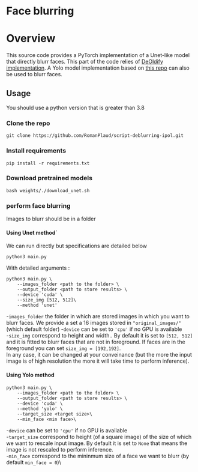 # Face blurring 

# Overview 

This source code provides a PyTorch implementation of a Unet-like model that directly blurr faces. This part of the code relies of [DeOldify implementation](http://www.ipol.im/pub/art/2022/403/). A Yolo model implementation based on [this repo](https://github.com/elyha7/yoloface) can also be used to blurr faces.


## Usage
You should use a python version that is greater than 3.8

### Clone the repo
```
git clone https://github.com/RomanPlaud/script-deblurring-ipol.git
```

### Install requirements
```
pip install -r requirements.txt
```
### Download pretrained models
```
bash weights/./download_unet.sh 
```
### perform face blurring 
Images to blurr should be in a folder 

#### Using Unet method`

We can run directly but specifications are detailed below

```
python3 main.py
```

With detailed arguments :
```
python3 main.py \
    --images_folder <path to the folder> \
    --output_folder <path to store results> \
    --device 'cuda' \
    --size_img [512, 512]\
    --method 'unet'
```

-``images_folder`` the folder in which are stored images in which you want to blurr faces. We provide a set a 16 images stored in ``"original_images/"`` (which default folder)
-``device`` can be set to ``'cpu'`` if no GPU is available\
-``size_img`` correspond to height and width.. By default it is set to ``[512, 512]`` and it is fitted to blurr faces that are not in foreground. If faces are in the foreground you can set ``size_img = [192,192]``.\
In any case, it can be changed at your conveinance (but the more the input image is of high resolution the more it will take time to perform inference).

#### Using Yolo method

```
python3 main.py \
    --images_folder <path to the folder> \
    --output_folder <path to store results> \
    --device 'cuda' \
    --method 'yolo' \
    --target_size <target size>\
    --min_face <min face>\
```
-``device`` can be set to ``'cpu'`` if no GPU is available\
-``target_size`` correspond to height (of a square image) of the size of which we want to rescale input image. By default it is set to ``None`` that means the image is not rescaled to perform inference.\
-``min_face`` correspond to the mininmum size of a face we want to blurr (by default ``min_face = 0``)\